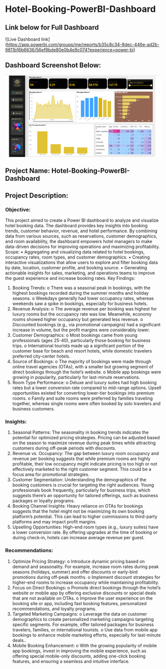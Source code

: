 # Hotel-Booking-PowerBI-Dashboard
## Link below for Full Dashboard
![Live Dashboard link] (https://app.powerbi.com/groups/me/reports/b35c8c34-8dec-446e-ad2b-9811b16b6636/56ef9bde80e0b4e9c074?experience=power-bi)
## Dashboard Screenshot Below:
![Hotel Booking Dashboard Screenshot Below](https://github.com/Data-Enthu-22/Hotel-Booking-PowerBI-Dashboard/blob/main/Hotel%20Booking%20DB%20Screenschot.png)


## Project Name: Hotel-Booking-PowerBI-Dashboard
## Project Description:
### Objective:
This project aimed to create a Power BI dashboard to analyze and visualize hotel booking data. The dashboard provides key insights into booking trends, customer behavior, revenue, and hotel performance. By combining data from various sources, such as reservations, customer demographics, and room availability, the dashboard empowers hotel managers to make data-driven decisions for improving operations and maximizing profitability.
Scope:
•	Aggregating and visualizing data related to hotel bookings, occupancy rates, room types, and customer demographics.
•	Creating interactive visualizations that allow users to explore and filter booking data by date, location, customer profile, and booking source.
•	Generating actionable insights for sales, marketing, and operations teams to improve the guest experience and increase booking rates.
Key Findings:
1.	Booking Trends:
o	There was a seasonal peak in bookings, with the highest bookings recorded during the summer months and holiday seasons.
o	Weekdays generally had lower occupancy rates, whereas weekends saw a spike in bookings, especially for business hotels.
2.	Revenue Analysis:
o	The average revenue per booking was highest for luxury rooms but the occupancy rate was low. Meanwhile, economy rooms showed higher occupancy but generated less revenue.
o	Discounted bookings (e.g., via promotional campaigns) had a significant increase in volume, but the profit margins were considerably lower.
3.	Customer Demographics:
o	Most bookings came from young professionals (ages 25-40), particularly those booking for business trips.
o	International tourists made up a significant portion of the customer base for beach and resort hotels, while domestic travelers preferred city-center hotels.
4.	Source of Bookings:
o	The majority of bookings were made through online travel agencies (OTAs), with a smaller but growing segment of direct bookings through the hotel’s website.
o	Mobile app bookings were growing in popularity, particularly for last-minute reservations.
5.	Room Type Performance:
o	Deluxe and luxury suites had high booking rates but a lower conversion rate compared to mid-range options. Upsell opportunities existed for converting lower-tier bookings into premium rooms.
o	Family and suite rooms were preferred by families traveling together, whereas single rooms were often booked by solo travelers and business customers.
### Insights:
1.	Seasonal Patterns:
The seasonality in booking trends indicates the potential for optimized pricing strategies. Pricing can be adjusted based on the season to maximize revenue during peak times while attracting customers during off-peak periods with discounts.
2.	Revenue vs. Occupancy:
The gap between luxury room occupancy and revenue per booking suggests that while premium rooms are highly profitable, their low occupancy might indicate pricing is too high or not effectively marketed to the right customer segment. This could be a focus area for promotional strategies.
3.	Customer Segmentation:
Understanding the demographics of the booking customers is crucial for targeting the right audiences. Young professionals book frequently, particularly for business trips, which suggests there’s an opportunity for tailored offerings, such as business packages or loyalty programs.
4.	Booking Channel Insights:
Heavy reliance on OTAs for bookings suggests that the hotel might not be maximizing its own booking platform’s potential. This can lead to higher commissions to third-party platforms and may impact profit margins.
5.	Upselling Opportunities:
High-end room types (e.g., luxury suites) have a lower conversion rate. By offering upgrades at the time of booking or during check-in, hotels can increase average revenue per guest.
### Recommendations:
1.	Optimize Pricing Strategy:
o	Introduce dynamic pricing based on demand and seasonality. For example, increase room rates during peak seasons (holidays, summer) and offer discounts or early-bird promotions during off-peak months.
o	Implement discount strategies for higher-end rooms to increase occupancy while maintaining profitability.
2.	Focus on Direct Bookings:
o	Promote direct bookings through the hotel’s website or mobile app by offering exclusive discounts or special deals that are not available on OTAs.
o	Improve the user experience on the booking site or app, including fast booking features, personalized recommendations, and loyalty programs.
3.	Targeted Marketing Campaigns:
o	Leverage the data on customer demographics to create personalized marketing campaigns targeting specific segments. For example, offer tailored packages for business travelers, families, or international tourists.
o	Use data from mobile app bookings to enhance mobile marketing efforts, especially for last-minute deals..
4.	Mobile Booking Enhancement:
o	With the growing popularity of mobile app bookings, invest in improving the mobile experience, such as offering special mobile-only discounts, adding one-click booking features, and ensuring a seamless and intuitive interface.

